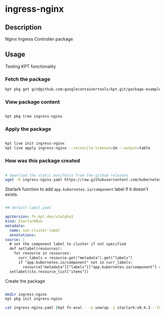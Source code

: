 # ingress-nginx

## Description

Nginx Ingress Controller package

## Usage
Testing KPT functionality

### Fetch the package

```sh
kpt pkg get git@github.com:googlecontainertools/kpt.git/package-examples/ingress-nginx ingress-nginx
```

### View package content

```sh

kpt pkg tree ingress-nginx

```

### Apply the package

```sh

kpt live init ingress-nginx
kpt live apply ingress-nginx --reconcile-timeout=2m --output=table

```

### How was this package created

```sh

# download the static manifests from the github releases
wget -O ingress-nginx.yaml https://raw.githubusercontent.com/kubernetes/ingress-nginx/controller-v1.3.0/deploy/static/provider/cloud/deploy.yaml

```

Starlark function to add `app.kubernetes.io/component` label if it doesn't exists.

```yaml

## default-label.yaml

apiVersion: fn.kpt.dev/v1alpha1
kind: StarlarkRun
metadata:
  name: set-cluster-label
  annotations:
source: |
  # set the component label to cluster if not specified
  def setlabel(resources):
    for resource in resources:
      curr_labels = resource.get("metadata").get("labels")
      if "app.kubernetes.io/component" not in curr_labels:
        resource["metadata"]["labels"]["app.kubernetes.io/component"] = "controller"
  setlabel(ctx.resource_list["items"])
```

Create the package

```sh

mkdir ingress-nginx
kpt pkg init ingress-nginx

cat ingress-nginx.yaml |kpt fn eval - -o unwrap -i starlark:v0.4.3 --fn-config default-label.yaml| kubectl-slice  --template '{{ index "app.kubernetes.io/component" .metadata.labels }}/{{.kind | lower}}-{{.metadata.name|dottodash}}.yaml' -o ingress-nginx --dry-run

```
